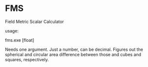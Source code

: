 # FMS
Field Metric Scalar Calculator

usage: 

fms.exe [float]

Needs one argument. Just a number, can be decimal. 
Figures out the spherical and circular area difference between those and cubes and squares, respectively.
